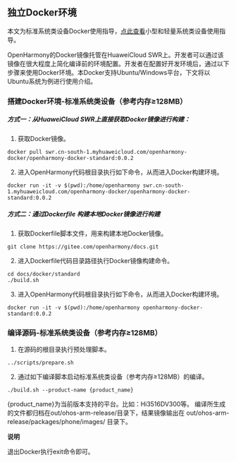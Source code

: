 ## 独立Docker环境

本文为标准系统类设备Docker使用指导，[点此查看](https://gitee.com/openharmony/docs/blob/master/docker/README.md)小型和轻量系统类设备使用指导。

OpenHarmony的Docker镜像托管在HuaweiCloud SWR上。开发者可以通过该镜像在很大程度上简化编译前的环境配置。开发者在配置好开发环境后，通过以下步骤来使用Docker环境。本Docker支持Ubuntu/Windows平台，下文将以Ubuntu系统为例进行使用介绍。

### 搭建Docker环境-标准系统类设备（参考内存≥128MB）

##### 方式一：从HuaweiCloud SWR上直接获取Docker镜像进行构建：

1. 获取Docker镜像。
```
docker pull swr.cn-south-1.myhuaweicloud.com/openharmony-docker/openharmony-docker-standard:0.0.2
```
2. 进入OpenHarmony代码根目录执行如下命令，从而进入Docker构建环境。
```
docker run -it -v $(pwd):/home/openharmony swr.cn-south-1.myhuaweicloud.com/openharmony-docker/openharmony-docker-standard:0.0.2
```

##### 方式二：通过Dockerfile 构建本地Docker镜像进行构建

1. 获取Dockerfile脚本文件，用来构建本地Docker镜像。
```
git clone https://gitee.com/openharmony/docs.git
```
2. 进入Dockerfile代码目录路径执行Docker镜像构建命令。
```
cd docs/docker/standard
./build.sh
```
3. 进入OpenHarmony代码根目录执行如下命令，从而进入Docker构建环境。
```
docker run -it -v $(pwd):/home/openharmony openharmony-docker-standard:0.0.2
```

### 编译源码-标准系统类设备（参考内存≥128MB）
1. 在源码的根目录执行预处理脚本。
```
../scripts/prepare.sh
```
2. 通过如下编译脚本启动标准系统类设备（参考内存≥128MB）的编译。
```
./build.sh --product-name {product_name}
```
{product_name}为当前版本支持的平台。比如：Hi3516DV300等。
编译所生成的文件都归档在out/ohos-arm-release/目录下，结果镜像输出在 out/ohos-arm-release/packages/phone/images/ 目录下。



**说明**

 退出Docker执行exit命令即可。